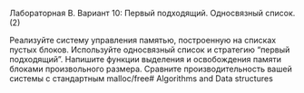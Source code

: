 Лабораторная B. Вариант 10: Первый подходящий. Односвязный список. (2)

Реализуйте систему управления памятью, построенную на списках пустых блоков. Используйте односвязный список и стратегию “первый подходящий”. Напишите функции выделения и освобождения памяти блоками произвольного размера. Сравните производительность вашей системы с стандартным malloc/free# Algorithms and Data structures